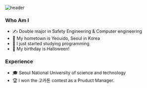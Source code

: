 ![header](https://capsule-render.vercel.app/api?type=cylinder&color=auto&text=Hello!%20I'm%20Seongyoung!&fontAlignY=48&fontSize=60&height=170&animation=blinking&desc=WELCOME%20TO%20MY%20GITHUB!&descAlignY=80)

### Who Am I
- &#9997; Double major in Safety Engineering & Computer engineering
- &#127969; My hometown is Yeouido, Seoul in Korea
- &#128035; I just started studying programming
- &#127875; My birthday is Halloween!

### Experience
- &#127891; Seoul National University of science and technology
- &#127942; I won the 고카톤 contest as a Pruduct Manager.
